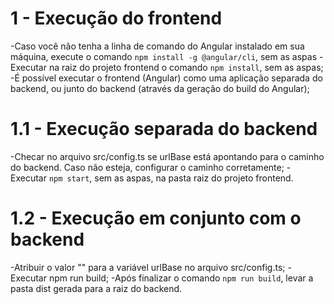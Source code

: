 # 1 - Execução do frontend
-Caso você não tenha a linha de comando do Angular instalado em sua máquina, execute o comando `npm install -g @angular/cli`, sem as aspas
-Executar na raiz do projeto frontend o comando `npm install`, sem as aspas;
-É possível executar o frontend (Angular) como uma aplicação separada do backend, ou junto do backend (através da geração do build do Angular);

# 1.1 - Execução separada do backend
-Checar no arquivo src/config.ts se urlBase está apontando para o caminho do backend. Caso não esteja, configurar o caminho corretamente;
-Executar `npm start`, sem as aspas, na pasta raiz do projeto frontend.

# 1.2 - Execução em conjunto com o backend
-Atribuir o valor "" para a variável urlBase no arquivo src/config.ts;
-Executar npm run build;
-Após finalizar o comando `npm run build`, levar a pasta dist gerada para a raiz do backend.